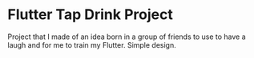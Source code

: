 # Flutter Tap Drink Project
Project that I made of an idea born in a group of friends to use to have a laugh and for me to train my Flutter. Simple design.
